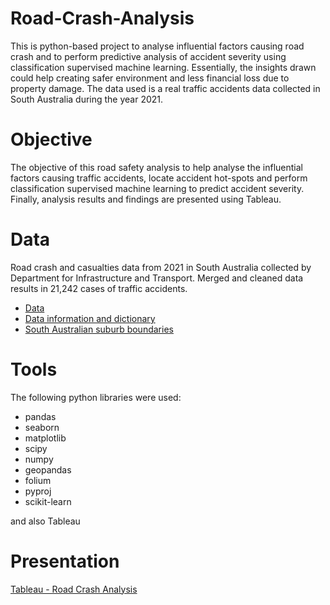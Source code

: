 # Road-Crash-Analysis

This is python-based project to analyse influential factors causing road crash and to perform predictive analysis of accident severity using classification supervised machine learning. Essentially, the insights drawn could help creating safer environment and less financial loss due to property damage. The data used is a real traffic accidents data collected in South Australia during the year 2021.

# Objective

The objective of this road safety analysis to help analyse the influential factors causing traffic accidents, locate accident hot-spots and perform classification supervised machine learning to predict accident severity. Finally, analysis results and findings are presented using Tableau.

# Data

Road crash and casualties data from 2021 in South Australia collected by Department for Infrastructure and Transport. Merged and cleaned data results in 21,242 cases of traffic accidents.
- [Data](https://data.sa.gov.au/data/dataset/road-crash-data/resource/1057e9ae-4672-4123-9c1d-1877483da401?inner_span=True)
- [Data information and dictionary](https://data.sa.gov.au/data/dataset/road-crash-data/resource/02fb14f9-8dcb-4a59-863c-5f7cc3ae1832)
- [South Australian suburb boundaries](https://data.sa.gov.au/data/dataset/suburb-boundaries)

# Tools

The following python libraries were used:
- pandas
- seaborn
- matplotlib
- scipy
- numpy
- geopandas
- folium
- pyproj
- scikit-learn

and also Tableau

# Presentation

[Tableau - Road Crash Analysis](https://public.tableau.com/app/profile/nuki.susanti/viz/RoadCrashAnalysis_16687247255900/RoadCrashAnalysis)
